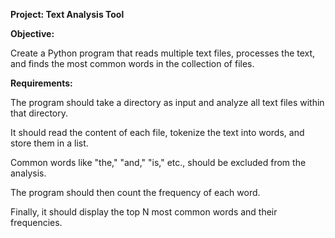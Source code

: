 **Project: Text Analysis Tool**

**Objective:** 

Create a Python program that reads multiple text files, processes the text, and finds the most common words in the collection of files.

**Requirements:**

The program should take a directory as input and analyze all text files within that directory.

It should read the content of each file, tokenize the text into words, and store them in a list.

Common words like "the," "and," "is," etc., should be excluded from the analysis.

The program should then count the frequency of each word.

Finally, it should display the top N most common words and their frequencies.
